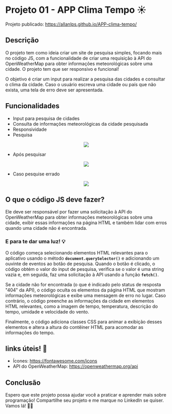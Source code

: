 # Projeto 01 - APP Clima Tempo ☀️

Projeto publicado: https://allanlps.github.io/APP-clima-tempo/

## Descrição

O projeto tem como ideia criar um site de pesquisa simples, focando mais no código JS, com a funcionalidade de criar uma requisição à API do OpenWeatherMap para obter informações meteorológicas sobre uma cidade. O projeto tem que ser responsivo e funcional!

O objetivo é criar um input para realizar a pesquisa das cidades e consultar o clima da cidade. Caso o usuário escreva uma cidade ou país que não exista, uma tela de erro deve ser apresentada.

## Funcionalidades

- Input para pesquisa de cidades
- Consulta de informações meteorológicas da cidade pesquisada
- Responsividade
- Pesquisa

<p align="center">
  <img src="https://user-images.githubusercontent.com/100639279/227220655-2198e35e-6e80-4ebe-a48b-bdce18a18eab.png"/>
</p>


- Após pesquisar

<p align="center">
  <img src="https://user-images.githubusercontent.com/100639279/227220928-709ada40-df74-4ade-90cc-1e8dbca07820.png"/>
</p>

- Caso pesquise errado

<p align="center">
  <img src="https://user-images.githubusercontent.com/100639279/227221150-4e8b980e-76ed-4188-9bf1-1ebe3a259f09.png"/>
</p>

## O que o código JS deve fazer?

Ele deve ser responsável por fazer uma solicitação à API do OpenWeatherMap para obter informações meteorológicas sobre uma cidade, exibir essas informações na página HTML e também lidar com erros quando uma cidade não é encontrada.

### E para te dar uma luz! 💡

O código começa selecionando elementos HTML relevantes para o aplicativo usando o método **`document.querySelector()`** e adicionando um ouvinte de eventos ao botão de pesquisa. Quando o botão é clicado, o código obtém o valor do input de pesquisa, verifica se o valor é uma string vazia e, em seguida, faz uma solicitação à API usando a função **`fetch()`**.

Se a cidade não for encontrada (o que é indicado pelo status de resposta "404" da API), o código oculta os elementos da página HTML que mostram informações meteorológicas e exibe uma mensagem de erro no lugar. Caso contrário, o código preenche as informações da cidade em elementos HTML relevantes, como a imagem de tempo, temperatura, descrição do tempo, umidade e velocidade do vento.

Finalmente, o código adiciona classes CSS para animar a exibição desses elementos e altera a altura do contêiner HTML para acomodar as informações do tempo.

## links úteis! 🔗

* Ícones: https://fontawesome.com/icons
* API do OpenWeatherMap: https://openweathermap.org/api


## Conclusão

Espero que este projeto possa ajudar você a praticar e aprender mais sobre programação! Compartilhe seu projeto e me marque no LinkedIn se quiser. Vamos lá! 💪🏼
